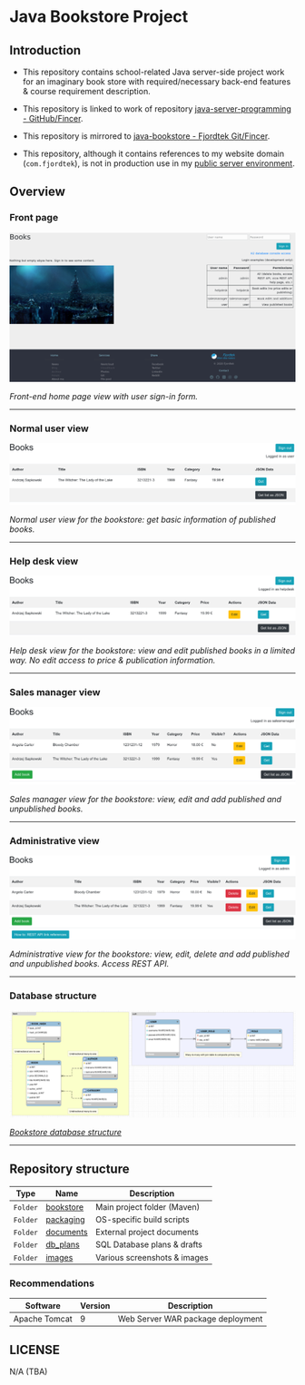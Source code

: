 # Java Bookstore Project

## Introduction

- This repository contains school-related Java server-side project work for an imaginary book store with required/necessary back-end features & course requirement description.

- This repository is linked to work of repository [java-server-programming - GitHub/Fincer](https://github.com/Fincer/java-server-programming).

- This repository is mirrored to [java-bookstore - Fjordtek Git/Fincer](https://fjordtek.com/git/Fincer/java-bookstore).

- This repository, although it contains references to my website domain (`com.fjordtek`), is not in production use in my [public server environment](https://fjordtek.com).

## Overview

### Front page

![](images/page_home.png)

_Front-end home page view with user sign-in form._

------------------------------

### Normal user view

![](images/page_user_front.png)

_Normal user view for the bookstore: get basic information of published books._

------------------------------

### Help desk view

![](images/page_helpdesk_front.png)

_Help desk view for the bookstore: view and edit published books in a limited way. No edit access to price & publication information._

------------------------------

### Sales manager view

![](images/page_salesmanager_front.png)

_Sales manager view for the bookstore: view, edit and add published and unpublished books._

------------------------------

### Administrative view

![](images/page_admin_front.png)

_Administrative view for the bookstore: view, edit, delete and add published and unpublished books. Access REST API._

------------------------------

### Database structure

![](images/db_structure.png)

_[Bookstore database structure](db_plans/bookstore-model.mwb)_

------------------------------

## Repository structure


| **Type** |        **Name**         |        **Description**       |
|----------|-------------------------|------------------------------|
| `Folder` | [bookstore](bookstore)  |  Main project folder (Maven) |
| `Folder` | [packaging](packaging)  |  OS-specific build scripts   |
| `Folder` | [documents](documents)  |  External project documents  |
| `Folder` |  [db_plans](db_plans)   |  SQL Database plans & drafts |
| `Folder` |    [images](images)     | Various screenshots & images |

### Recommendations

| **Software**  | **Version** |          **Description**          |
|---------------|-------------|-----------------------------------|
| Apache Tomcat |           9 | Web Server WAR package deployment |

## LICENSE

N/A (TBA)

